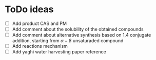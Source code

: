 # ToDo ideas
  * [ ] Add product CAS and PM
  * [ ] Add comment about the solubility of the obtained compounds
  * [ ] Add comment about alternative synthesis based on 1,4 conjugate addition, starting from $\alpha-\beta$ unsaturaded compound 
  * [ ] Add reactions mechanism
  * [ ] Add yaghi water harvesting paper reference
